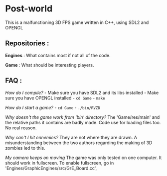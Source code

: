 # Post-world

This is a malfunctioning 3D FPS game written in C++, using SDL2 and OPENGL

## Repositories :

**Engines** : What contains most if not all of the code.

**Game** : What should be interesting players.

## FAQ :

*How do I compile?*
    - Make sure you have SDL2 and its libs installed
    - Make sure you have OPENGL installed
    - `cd Game`
    - `make`

*How do I start a game?*
    - `cd Game`
    - `./bin/RVZD`

*Why doesn't the game work from 'bin' directory?*
    The 'Game/res/main' and the relative paths it contains are badly made. Code use for loading files too. No real reason. 

*Why can't I hit ennemies?*
    They are not where they are drawn. A misunderstanding between the two authors regarding the making of 3D zombies led to this. 

*My camera keeps on moving*
    The game was only tested on one computer. It should work in fullscreen. To enable fullscreen, go in 'Engines/GraphicEngines/src/GrE_Board.cc', 
